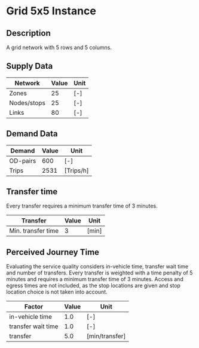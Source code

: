 # Grid 5x5 Instance

## Description
A grid network with 5 rows and 5 columns.

## Supply Data
| Network       | Value  | Unit |
| ---           | ---    |---   |
| Zones         |     25 | [-]  |    
| Nodes/stops   |     25 | [-]  |   
| Links         |     80 | [-]  |

## Demand Data
| Demand       | Value  | Unit       | 
| ---          | ---    |---         |
| OD-pairs     |    600 | [-]        |
| Trips        |   2531 | [Trips/h]  |



## Transfer time
Every transfer requires a minimum transfer time of 3 minutes.

| Transfer           | Value  | Unit     | 
| ---                | ---    |---       |
| Min. transfer time |      3 |[min]     |


## Perceived Journey Time
Evaluating the service quality considers in-vehicle time, transfer wait time and number of transfers. Every transfer is weighted with a time penalty of 5 minutes and requires a minimum transfer time of 3 minutes. Access and egress times are not included, as the stop locations are given and stop location choice is not taken into account.

| Factor            | Value  | Unit         | 
| ---               | ---    |---           |
| in-vehicle time   |    1.0 |  [-]         |
| transfer wait time|    1.0 |  [-]         |
| transfer          |    5.0 |[min/transfer]|
